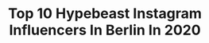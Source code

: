 ---
title: Top 10 Hypebeast Instagram Influencers In Berlin In 2020
description: >-
  Find top hypebeast Instagram influencers in Berlin in 2020. Most popular hashtags: #hypebeast #berlin #model #fashion.
platform: Instagram
hits: 34
text_top: See the most popular Instagram influencers on inBeat.
text_bottom: inBeat has 34 Instagram influencers like this in Berlin, Germany for you to connect with.
profiles:
  - username: "babaylin______"
    fullname: >-
      𝝠𝗬𝗟𝗜𝗡   |   𝗕𝝠𝗕𝝠 𝝠𝗬𝗟𝗜𝗡
    bio: >-
      Letztes Musikvideo👇🏼
    location: "Germany"
    followers: 9321
    engagement: 936
    commentsToLikes: 0.034284
    id: ck6ucp812gukl0j71f9035ozu
    verified: false
    hashtags: "#069, #staysafe, #instagram, #vintage"
  - username: "_p_a_u_l_z_i_m_m_e_r_"
    fullname: >-
      🔴 P A U L▪️Z I M M E R 🔴
    bio: >-
      People Photography All Pictures © Paul Zimmer 📸 TikTok: 15K ⬆️
    location: "Germany"
    followers: 61858
    engagement: 262
    commentsToLikes: 0.029767
    id: ck8tctk3l0mi40j78m0pjvnrs
    verified: false
    hashtags: "#streetleaks, #behindthescenes, #createexplore, #oscar"
  - username: "saaliimo"
    fullname: >-
      S A L I M 🥀
    bio: >-
      👻 | Snapchat: Saaliimo10 🎶 | TikTok: Saaliimo (+752k) 🎥 | YouTube: Saaliimo 💌 | Anfragen: salimo.business@web.de
    location: "Germany"
    followers: 88121
    engagement: 1213
    commentsToLikes: 0.186904
    id: ck5zz3jx6b0hh0i14tfzrm6rm
    verified: false
    hashtags: "#hannover, #model, #hannoverliebt, #verlosung"
  - username: "jonathan.schoeck"
    fullname: >-
      Jonathan Schoeck📍Berlin
    bio: >-
      📲 |Follow me on Tik Tok (500k+) 👟|Inspiration for #streetstyle 💪🏼|Fitness 🌱|Vegan ✈️|Travel 📩|jonathanschoeck.jo@gmail.com
    location: "Germany"
    followers: 49873
    engagement: 268
    commentsToLikes: 0.052270
    id: ck14i5q33drpc0i19r9val9ys
    verified: false
    hashtags: "#streetstyle, #ootdmens, #heidelberg, #guyswithstyle"
  - username: "ma__hmou__d"
    fullname: >-
      👤 Mahmoud
    bio: >-
      ❤☀💚 ● Streetwear🔥 ● Photography📸 ● Hairstylist💈 ● Fitness🏋
    location: "Germany"
    followers: 10036
    engagement: 1130
    commentsToLikes: 0.136416
    id: ck6uevi6mtbch0j71885w8t5x
    verified: false
    hashtags: "#berlin, #look, #ootd, #style"
  - username: "sasha_king030"
    fullname: >-
      𝗦asha
    bio: >-
      Berlin📍 lifestyle | fashion | photography your favourite vegetarian 🌱 business/shooting requests: dm/mail
    location: "Germany"
    followers: 4180
    engagement: 1471
    commentsToLikes: 0.033323
    id: ck5hclkaxip610i11xdlu1qb8
    verified: false
    hashtags: "#blueeyes, #freckles, #berlinfashion, #itscoronatime"
  - username: "ricooder"
    fullname: >-
      Rico Oder
    bio: >-
      📷 Timelapse | Photography | VanBuild ⚓️ Berlin, Germany 🇩🇪 📩 contact@ricooder.com 📺 Watch my #Berlin Video in 4K here:
    location: "Germany"
    followers: 28039
    engagement: 685
    commentsToLikes: 0.037829
    id: ck0u2ezx4zqdy0i19jcg9jnxl
    verified: false
    hashtags: "#visit, #moodygrams, #timelapsed, #allaboutadventures"
  - username: "kanaomapp"
    fullname: >-
      𝕂 𝔸 ℕ 𝔸 𝕆   𝕄 𝔸 ℙ ℙ
    bio: >-
      Berlin, Germany TikTok: Kanaomapp {45k} Liked alle Posts und ich schau bei euch vorbei 🩸
    location: "Germany"
    followers: 6462
    engagement: 1434
    commentsToLikes: 0.065763
    id: ck5hofi2bpgyo0i11gygv95rg
    verified: false
    hashtags: "#hypelife, #perfectguy, #highsnobiety, #curleyheadedboys"
  - username: "tommeeblvck"
    fullname: >-
      Thomas Mende aka. Tommeeblack
    bio: >-
      [📍] located near #Berlin | Germany tommeeblack@gmail.com [✉️->📫] [🔌] team @klekt | #KLEKTtakeover ⇊ ⇊ ⇊ ⇊ ⇊ ⇊ ⇊ ⇊ ⇊ ⇊ ⇊ ⇊ ⇊ ⇊
    location: "Germany"
    followers: 57821
    engagement: 277
    commentsToLikes: 0.100538
    id: ck0tvtiiscptx0i19edjhonga
    verified: false
    hashtags: "#teamklekt, #dresdencity, #hypebeast, #zalandostyle"
  - username: "tomsprm"
    fullname: >-
      Tom
    bio: >-
      Berlin , Germany Twitch: TomSprm Youtube 100k 🔻New Youtube Video🔻
    location: "Germany"
    followers: 21764
    engagement: 2829
    commentsToLikes: 0.014253
    id: ckaoy0ihbfjs30i78zfi2m0vj
    verified: false
    hashtags: "#highsnobietystyle, #outfitboy, #supremebattle, #freshstreetfits"
---